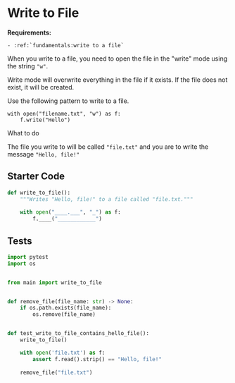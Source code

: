 # Write to File



**Requirements:**
```eval_rst
- :ref:`fundamentals:write to a file`

```


When you write to a file, you need to open the file in the "write" mode using the string `"w"`.

Write mode will overwrite everything in the file if it exists. If the file does not exist, it will be created.

Use the following pattern to write to a file.

```
with open("filename.txt", "w") as f:
    f.write("Hello")
```

What to do

The file you write to will be called `"file.txt"` and you are to write the message `"Hello, file!"`

## Starter Code
```python
def write_to_file():
    """Writes "Hello, file!" to a file called "file.txt."""
    
    with open("____.___", "_") as f:
        f.____("____________")
```

## Tests
```python
import pytest
import os


from main import write_to_file


def remove_file(file_name: str) -> None:
    if os.path.exists(file_name):
        os.remove(file_name)


def test_write_to_file_contains_hello_file():
    write_to_file()

    with open('file.txt') as f:
        assert f.read().strip() == "Hello, file!"
    
    remove_file("file.txt")
```
